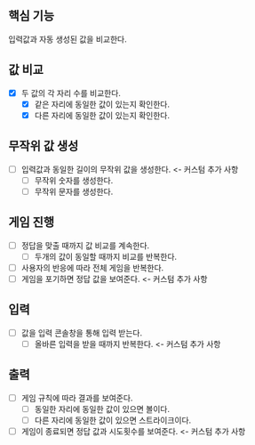 ## 핵심 기능

입력값과 자동 생성된 값을 비교한다.

## 값 비교

- [x] 두 값의 각 자리 수를 비교한다.
    - [x] 같은 자리에 동일한 값이 있는지 확인한다.
    - [x] 다른 자리에 동일한 값이 있는지 확인한다.

## 무작위 값 생성

- [ ] 입력값과 동일한 길이의 무작위 값을 생성한다. <- 커스텀 추가 사항
    - [ ] 무작위 숫자를 생성한다.
    - [ ] 무작위 문자를 생성한다.

## 게임 진행

- [ ] 정답을 맞출 때까지 값 비교를 계속한다.
    - [ ] 두개의 값이 동일할 때까지 비교를 반복한다.
- [ ] 사용자의 반응에 따라 전체 게임을 반복한다.
- [ ] 게임을 포기하면 정답 값을 보여준다. <- 커스텀 추가 사항

## 입력

- [ ] 값을 입력 콘솔창을 통해 입력 받는다.
    - [ ] 올바른 입력을 받을 때까지 반복한다. <- 커스텀 추가 사항

## 출력

- [ ] 게임 규칙에 따라 결과를 보여준다.
    - [ ] 동일한 자리에 동일한 값이 있으면 볼이다.
    - [ ] 다른 자리에 동일한 값이 있으면 스트라이크이다.
- [ ] 게임이 종료되면 정답 값과 시도횟수를 보여준다. <- 커스텀 추가 사항